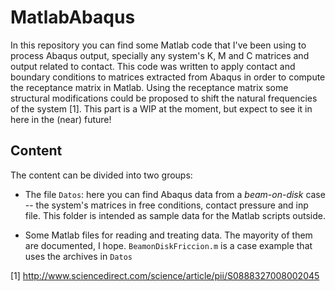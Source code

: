 # MatlabAbaqus
In this repository you can find some Matlab code that I've been using to process Abaqus output, specially any system's K, M and C matrices and output related to contact. This code was written to apply contact and boundary conditions to matrices extracted from Abaqus in order to compute the receptance matrix in Matlab. Using the receptance matrix some structural modifications could be proposed to shift the natural frequencies of the system [1]. This part is a WIP at the moment, but expect to see it in here in the (near) future!

## Content

The content can be divided into two groups:

- The file `Datos`: here you can find Abaqus data from a *beam-on-disk* case -- the system's matrices in free conditions, contact pressure and inp file. This folder is intended as sample data for the Matlab scripts outside.

- Some Matlab files for reading and treating data. The mayority of them are documented, I hope. `BeamonDiskFriccion.m` is a case example that uses the archives in `Datos` 

[1] http://www.sciencedirect.com/science/article/pii/S0888327008002045
